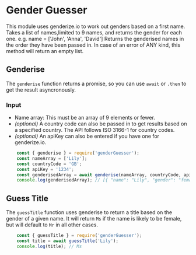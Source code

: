 # Gender Guesser

This module uses genderize.io to work out genders based on a first name.  Takes a list of names,limited to 9 names, and returns the gender for each one. e.g. name = ['John', 'Anna', 'David'] Returns the genderised names in the order they have been passed in. In case of an error of ANY kind, this method will return an empty list.

## Genderise

The `genderise` function returns a promise, so you can use `await` or `.then` to get the result asyncronously.

### Input

* Name array: This must be an array of 9 elements or fewer.
* _(optional)_ A country code can also be passed in to get results based on a specified country.  The API follows ISO 3166-1 for country codes.  
* _(optional)_ An apiKey can also be entered if you have one for genderize.io.
```javascript
    const { genderise } = require('genderGuesser');
    const nameArray = ['Lily'];
    const countryCode = 'GB';
    const apiKey = '1234';
    const genderisedArray = await genderise(nameArray, countryCode, apiKey);
    console.log(genderisedArray); // [{ "name": "Lily", "gender": "female", "probability": 0.99, "count": 553 }]
```

## Guess Title

The `guessTitle` function uses genderise to return a title based on the gender of a given name.  It will return `Ms` if the name is likely to be female, but will default to `Mr` in all other cases.

```javascript
    const { guessTitle } = require('genderGuesser');
    const title = await guessTitle('Lily');
    console.log(title); // Ms
```
